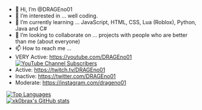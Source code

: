 - 👋 Hi, I’m @DRAGEno01
- 👀 I’m interested in ... well coding.
- 🌱 I’m currently learning ... JavaScript, HTML, CSS, Lua (Roblox), Python, Java and C#
- 💞️ I’m looking to collaborate on ... projects with people who are better than me (about everyone)
- 📫 How to reach me ... 
- VERY Active: https://youtube.com/DRAGEno01 [![YouTube Channel Subscribers](https://img.shields.io/youtube/channel/subscribers/UCBGdmP6nOliz0svQuR7m0_A?style=social)](https://youtube.com/DRAGEno01)
- Active: https://twitch.tv/DRAGEno01
- Inactive: https://twitter.com/DRAGEno01
- Moderate: https://instagram.com/drageno01

<!---
DRAGEno01/DRAGEno01 is a ✨ special ✨ repository because its `README.md` (this file) appears on your GitHub profile.
You can click the Preview link to take a look at your changes.
--->


<a href="https://github.com/DRAGEno01" align="center"><img src="https://github-readme-stats.vercel.app/api/top-langs/?username=DRAGEno01&langs_count=10&title_color=0891b2&text_color=ffffff&icon_color=0891b2&bg_color=1c1917&hide_border=true&locale=en&custom_title=Top%20%Languages" alt="Top Languages" /></a><br>
<a href="https://github.com/DRAGEno01" align="center"><img src="https://github-readme-stats.vercel.app/api?username=DRAGEno01&show_icons=true&hide=&count_private=true&title_color=0891b2&text_color=ffffff&icon_color=0891b2&bg_color=1c1917&hide_border=true&show_icons=true" alt="xk0brax's GitHub stats"/></a>
